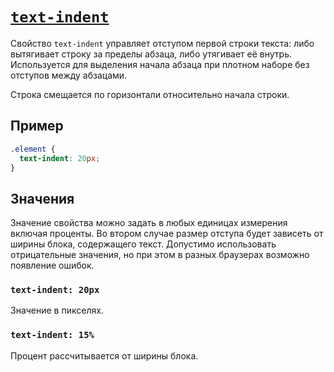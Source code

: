 # [`text-indent`](../index.md)

Свойство `text-indent` управляет отступом первой строки текста: либо вытягивает строку за пределы абзаца, либо утягивает её внутрь. Используется для выделения начала абзаца при плотном наборе без отступов между абзацами.

Строка смещается по горизонтали относительно начала строки.

## Пример

```css
.element {
  text-indent: 20px;
}
```

## Значения

Значение свойства можно задать в любых единицах измерения включая проценты. Во втором случае размер отступа будет зависеть от ширины блока, содержащего текст. Допустимо использовать отрицательные значения, но при этом в разных браузерах возможно появление ошибок.

### `text-indent: 20px`

Значение в пикселях.

### `text-indent: 15%`

Процент рассчитывается от ширины блока.
